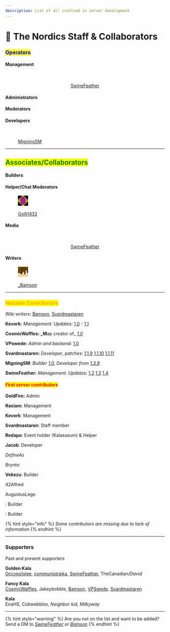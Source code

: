 ```yaml
---
description: List of all involved in server development
---
```


# 🌟 The Nordics Staff & Collaborators

### <mark style="color:blue;">Operators</mark>

#### Management

<div align="center" data-full-width="true">

<figure><img src="../../../.gitbook/assets/SwineFeather.png" alt=""><figcaption><p><a href="swinefeather.md">SwineFeather</a></p></figcaption></figure>

</div>

#### Administrators

#### Moderators

#### Developers

<figure><img src="../../../.gitbook/assets/MigningSM.png" alt=""><figcaption><p><a href="migningsm.md">MigningSM</a></p></figcaption></figure>

***

## <mark style="color:green;">Associates/Collaborators</mark>

#### Builders

#### Helper/Chat Moderators

<figure><img src="../../../.gitbook/assets/face.png" alt=""><figcaption><p><a href="../../../the-world/civilization/players/golli1432.md">Golli1432</a></p></figcaption></figure>

#### Media

<div align="center" data-full-width="true">

<figure><img src="../../../.gitbook/assets/SwineFeather.png" alt=""><figcaption><p><a href="swinefeather.md">SwineFeather</a></p></figcaption></figure>

</div>

#### **Writers**

<figure><img src="../../../.gitbook/assets/image (121).png" alt=""><figcaption><p><a href="../../../the-world/civilization/players/bamson.md">_Bamson</a></p></figcaption></figure>

***

### <mark style="color:orange;">Notable Contributors</mark>

_Wiki writers_: [Bamson](../../../the-world/civilization/players/bamson.md), [Svardmastaren](../../../the-world/civilization/players/svardmastaren.md)

**Kevork:** _Management:_ _Updates_: [1.0](https://github.com/SwineFeather/book/blob/main/misc/changelog-updates/1.0-1.0.15-after-release-patches) - [1.1](https://github.com/SwineFeather/book/blob/main/misc/changelog-updates/1.1-1.1.7-the-nether-update)

**CosmicWaffles: \_M**ap creator of\_ [_1.0_](https://github.com/SwineFeather/book/blob/main/misc/changelog-updates/1.0-1.0.15-after-release-patches)

**VPswede:** _Admin and backend:_ [1.0](https://github.com/SwineFeather/book/blob/main/misc/changelog-updates/1.0-1.0.15-after-release-patches)

**Svardmastaren:** _Developer_, _patches_: [1.1.9](../../../changelog-updates/1.1-1.1.7-the-nether-update/1.1.9.md) [1.1.10](../../../changelog-updates/1.1-1.1.7-the-nether-update/1.1.10.md) [1.1.11](../../../changelog-updates/1.1-1.1.7-the-nether-update/1.1.11.md)

**MigningSM**: _Builder_ [_1.0_](https://github.com/SwineFeather/book/blob/main/misc/changelog-updates/1.0-1.0.15-after-release-patches)_, Developer from_ [_1.3.9_](../../../changelog-updates/1.3-1.3.8-economy-and-features/1.3.9.md)

**SwineFeather:** _Management:_ _Updates_: [1.2](https://github.com/SwineFeather/book/blob/main/misc/changelog-updates/1.2-1.2.2-end-update) [1.3](https://github.com/SwineFeather/book/blob/main/misc/changelog-updates/1.3-1.3.8-economy-and-features) [1.4](../../../changelog-updates/1.4-1.21-update/1.4.0-1.21-release.md)

#### _<mark style="color:red;">First server contributors</mark>_

**GoldFire:** Admin

**Raxiam:** Management

**Kevork**: Management

**Svardmastaren**: Staff member

**Redapo**: Event holder (Kalasseum) & Helper

**Jacob**: Developer

_DefineAs_

_Brynte:_

**Vekezu**: Builder

42Alfred

AugustusLego

: Builder

: Builder

{% hint style="info" %}
_Some contributors are missing due to lack of information_
{% endhint %}

***

### Supporters

Past and present supporters

**Golden Kala**<img src="../../../.gitbook/assets/GoldenKala (4).png" alt="" data-size="line">\
[Occypolojee](../../../the-world/civilization/players/occypolojee.md), [communistraika](../../../the-world/civilization/players/communistraikia.md), [SwineFeather](swinefeather.md), TheCanadian/_David_

**Fancy Kala**<img src="../../../.gitbook/assets/FancyKala.png" alt="" data-size="line">\
[CosmicWaffles](../../../the-world/civilization/players/cosmicwaffles.md), Jakeybobble, [Bamson](../../../the-world/civilization/players/bamson.md), [VPSwede](server-developers/vpswede.md), [Svardmastaren](../../../the-world/civilization/players/svardmastaren.md)

**Kala** <img src="../../../.gitbook/assets/Kala.png" alt="" data-size="line">\
EiraHS, Cobwebblox, _Neighbor kid, Milkyway_

***

{% hint style="warning" %}
Are you not on the list and want to be added? Send a DM to [_SwineFeather_](swinefeather.md) _or_ [_Bamson_](../../../the-world/civilization/players/bamson.md)
{% endhint %}
